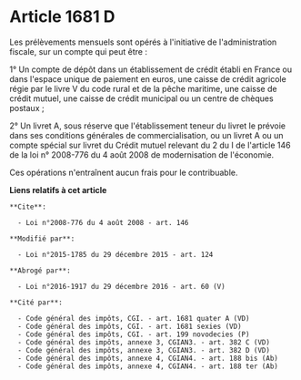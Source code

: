 # Article 1681 D

Les prélèvements mensuels sont opérés à l'initiative de l'administration fiscale, sur un compte qui peut être : 

1° Un compte de dépôt dans un établissement de crédit établi en France ou dans l'espace unique de paiement en euros, une
caisse de crédit agricole régie par le livre V du code rural et de la pêche maritime, une caisse de crédit mutuel, une caisse
de crédit municipal ou un centre de chèques postaux ; 

2° Un livret A, sous réserve que l'établissement teneur du livret le prévoie dans ses conditions générales de
commercialisation, ou un livret A ou un compte spécial sur livret du Crédit mutuel relevant du 2 du I de l'article 146 de la
loi n° 2008-776 du 4 août 2008 de modernisation de l'économie. 

Ces opérations n'entraînent aucun frais pour le contribuable.

**Liens relatifs à cet article**

	**Cite**:

	  - Loi n°2008-776 du 4 août 2008 - art. 146

	**Modifié par**:

	  - Loi n°2015-1785 du 29 décembre 2015 - art. 124

	**Abrogé par**:

	  - Loi n°2016-1917 du 29 décembre 2016 - art. 60 (V)

	**Cité par**:

	  - Code général des impôts, CGI. - art. 1681 quater A (VD)
	  - Code général des impôts, CGI. - art. 1681 sexies (VD)
	  - Code général des impôts, CGI. - art. 199 novodecies (P)
	  - Code général des impôts, annexe 3, CGIAN3. - art. 382 C (VD)
	  - Code général des impôts, annexe 3, CGIAN3. - art. 382 D (VD)
	  - Code général des impôts, annexe 4, CGIAN4. - art. 188 bis (Ab)
	  - Code général des impôts, annexe 4, CGIAN4. - art. 188 ter (Ab)
